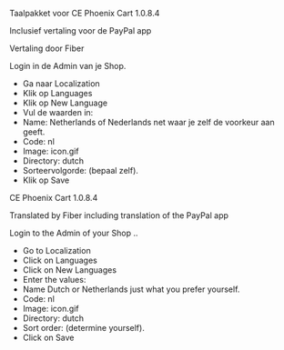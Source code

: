 Taalpakket voor CE Phoenix Cart 1.0.8.4

Inclusief vertaling voor de PayPal app

Vertaling door Fiber

Login in de Admin van je Shop.

- Ga naar Localization 
- Klik op Languages
- Klik op New Language
- Vul de waarden in:
-  Name: Netherlands of Nederlands net waar je zelf de voorkeur aan geeft.
-  Code: nl
-  Image: icon.gif
-  Directory: dutch
-  Sorteervolgorde: (bepaal zelf).
-  Klik op Save


CE Phoenix Cart 1.0.8.4

Translated by Fiber including translation of the PayPal app

Login to the Admin of your Shop ..

- Go to Localization
- Click on Languages
- Click on  New Languages
- Enter the values:
-  Name Dutch or Netherlands just what you prefer yourself.
-  Code: nl
-  Image: icon.gif
-  Directory: dutch
-  Sort order: (determine yourself).
-  Click on Save 

